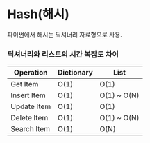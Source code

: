 # Hash(해시)

파이썬에서 해시는 딕셔너리 자료형으로 사용.

### 딕셔너리와 리스트의 시간 복잡도 차이

| Operation   | Dictionary | List        |
| ----------- | ---------- | ----------- |
| Get Item    | O(1)       | O(1)        |
| Insert Item | O(1)       | O(1) ~ O(N) |
| Update Item | O(1)       | O(1)        |
| Delete Item | O(1)       | O(1) ~ O(N) |
| Search Item | O(1)       | O(N)        |

